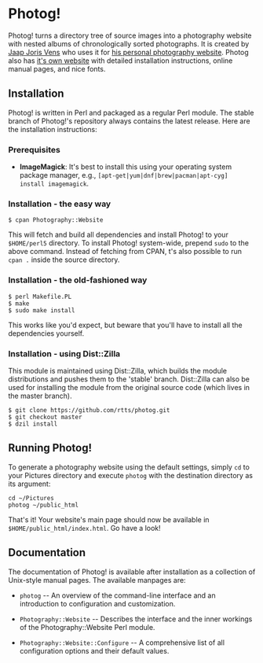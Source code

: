 Photog!
=======

Photog! turns a directory tree of source images into a photography
website with nested albums of chronologically sorted photographs. It
is created by [Jaap Joris Vens][1] who uses it for
[his personal photography website][2]. Photog also has
[it's own website][3] with detailed installation instructions, online
manual pages, and nice fonts.

[1]: http://rtts.eu/about/
[2]: http://www.superformosa.nl/
[3]: http://photog.created.today/

Installation
------------

Photog! is written in Perl and packaged as a regular Perl module. The
stable branch of Photog!'s repository always contains the latest
release. Here are the installation instructions:

### Prerequisites

* **ImageMagick**: It's best to install this using your operating
  system package manager, e.g., `[apt-get|yum|dnf|brew|pacman|apt-cyg]
  install imagemagick`.

### Installation - the easy way

    $ cpan Photography::Website

This will fetch and build all dependencies and install Photog! to your
`$HOME/perl5` directory. To install Photog! system-wide, prepend
`sudo` to the above command. Instead of fetching from CPAN, t's also
possible to run `cpan .` inside the source directory.

### Installation - the old-fashioned way

    $ perl Makefile.PL
    $ make
    $ sudo make install

This works like you'd expect, but beware that you'll have to install
all the dependencies yourself.

### Installation - using Dist::Zilla

This module is maintained using Dist::Zilla, which builds the module
distributions and pushes them to the 'stable' branch. Dist::Zilla can
also be used for installing the module from the original source code
(which lives in the master branch).

    $ git clone https://github.com/rtts/photog.git
    $ git checkout master
    $ dzil install

Running Photog!
---------------

To generate a photography website using the default settings, simply
`cd` to your Pictures directory and execute `photog` with the
destination directory as its argument:

    cd ~/Pictures
    photog ~/public_html

That's it! Your website's main page should now be available in
`$HOME/public_html/index.html`. Go have a look!

Documentation
-------------

The documentation of Photog! is available after installation as a
collection of Unix-style manual pages. The available manpages are:

- `photog` -- An overview of the command-line interface and an
introduction to configuration and customization.

- `Photography::Website` -- Describes the interface and the inner
workings of the Photography::Website Perl module.

- `Photography::Website::Configure` -- A comprehensive list of all
configuration options and their default values.
